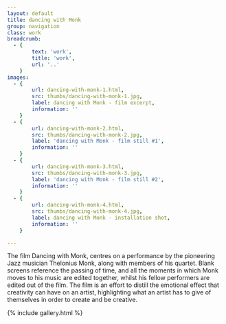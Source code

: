 ```yaml
---
layout: default
title: dancing with Monk
group: navigation
class: work
breadcrumb:
  - {
  		text: 'work',
  		title: 'work',
  		url: '..'
	}
images:
  - {
		url: dancing-with-monk-1.html, 
		src: thumbs/dancing-with-monk-1.jpg,
		label: dancing with Monk - film excerpt,
		information: ''
	}
  - {
		url: dancing-with-monk-2.html, 
		src: thumbs/dancing-with-monk-2.jpg,
		label: 'dancing with Monk - film still #1',
		information: ''
	}
  - {
		url: dancing-with-monk-3.html, 
		src: thumbs/dancing-with-monk-3.jpg,
		label: 'dancing with Monk - film still #2',
		information: ''
	}
  - {
		url: dancing-with-monk-4.html, 
		src: thumbs/dancing-with-monk-4.jpg,
		label: dancing with Monk - installation shot,
		information: ''
	}

---
```


The film Dancing with Monk, centres on a performance by the pioneering Jazz musician Thelonius Monk, along with members of his quartet. Blank screens reference the passing of time, and all the moments in which Monk moves to his music are edited together, whilst his fellow performers are edited out of the film. The film is an effort to distill the emotional effect that creativity can have on an artist, highlighting what an artist has to give of themselves in order to create and be creative.

{% include gallery.html %}
